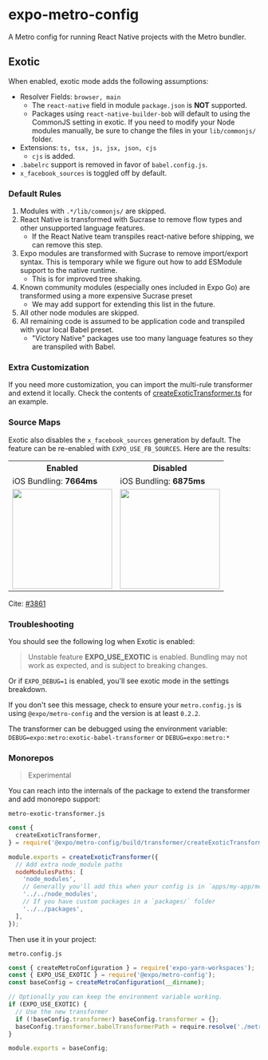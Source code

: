 # expo-metro-config

A Metro config for running React Native projects with the Metro bundler.

## Exotic

When enabled, exotic mode adds the following assumptions:

- Resolver Fields: `browser, main`
  - The `react-native` field in module `package.json` is **NOT** supported.
  - Packages using `react-native-builder-bob` will default to using the CommonJS setting in exotic. If you need to modify your Node modules manually, be sure to change the files in your `lib/commonjs/` folder.
- Extensions: `ts, tsx, js, jsx, json, cjs`
  - `cjs` is added.
- `.babelrc` support is removed in favor of `babel.config.js`.
- `x_facebook_sources` is toggled off by default.

### Default Rules

1. Modules with `.*/lib/commonjs/` are skipped.
2. React Native is transformed with Sucrase to remove flow types and other unsupported language features.
   - If the React Native team transpiles react-native before shipping, we can remove this step.
3. Expo modules are transformed with Sucrase to remove import/export syntax. This is temporary while we figure out how to add ESModule support to the native runtime.
   - This is for improved tree shaking.
4. Known community modules (especially ones included in Expo Go) are transformed using a more expensive Sucrase preset
   - We may add support for extending this list in the future.
5. All other node modules are skipped.
6. All remaining code is assumed to be application code and transpiled with your local Babel preset.
   - "Victory Native" packages use too many language features so they are transpiled with Babel.

### Extra Customization

If you need more customization, you can import the multi-rule transformer and extend it locally. Check the contents of [createExoticTransformer.ts](./src/transformer/createExoticTransformer.ts) for an example.

### Source Maps

Exotic also disables the `x_facebook_sources` generation by default. The feature can be re-enabled with `EXPO_USE_FB_SOURCES`. Here are the results:

<table>
<tr>
    <th>Enabled</th>
    <th>Disabled</th>
  </tr>
 <tr>
    <td>iOS Bundling: <b>7664ms</b></td>
    <td>iOS Bundling: <b>6875ms</b></td>
  </tr>
 <tr>
    <td><img src="https://user-images.githubusercontent.com/9664363/134078785-c9b0d93d-3dfb-4552-b786-b45059e10c3b.png" width="200" /></td>
    <td><img src="https://user-images.githubusercontent.com/9664363/134078781-9f79e9d8-56c7-4e20-952f-8214deb3f0ca.png" width="200" /></td>
  </tr>
</table>

Cite: [#3861](https://github.com/expo/expo-cli/pull/3861)


### Troubleshooting

You should see the following log when Exotic is enabled:

> Unstable feature **EXPO_USE_EXOTIC** is enabled. Bundling may not work as expected, and is subject to breaking changes.

Or if `EXPO_DEBUG=1` is enabled, you'll see exotic mode in the settings breakdown.

If you don't see this message, check to ensure your `metro.config.js` is using `@expo/metro-config` and the version is at least `0.2.2`.

The transformer can be debugged using the environment variable: `DEBUG=expo:metro:exotic-babel-transformer` or `DEBUG=expo:metro:*`

### Monorepos

> Experimental

You can reach into the internals of the package to extend the transformer and add monorepo support:

`metro-exotic-transformer.js`

```js
const {
  createExoticTransformer,
} = require('@expo/metro-config/build/transformer/createExoticTransformer');

module.exports = createExoticTransformer({
  // Add extra node_module paths
  nodeModulesPaths: [
    'node_modules',
    // Generally you'll add this when your config is in `apps/my-app/metro.config.js`
    '../../node_modules',
    // If you have custom packages in a `packages/` folder
    '../../packages',
  ],
});
```

Then use it in your project:

`metro.config.js`

```js
const { createMetroConfiguration } = require('expo-yarn-workspaces');
const { EXPO_USE_EXOTIC } = require('@expo/metro-config');
const baseConfig = createMetroConfiguration(__dirname);

// Optionally you can keep the environment variable working.
if (EXPO_USE_EXOTIC) {
  // Use the new transformer
  if (!baseConfig.transformer) baseConfig.transformer = {};
  baseConfig.transformer.babelTransformerPath = require.resolve('./metro-exotic-transformer');
}

module.exports = baseConfig;
```
